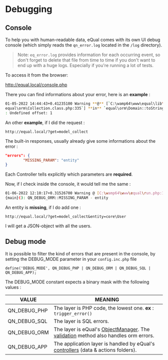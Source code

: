 # Debugging



## Console
To help you with human-readable data, eQual comes with its own UI debug console (which simply reads the `qn_error.log` located  in the `/log` directory).

> Note: `eq_error.log` provides information for each occurring event, so don't forget to delete that file from time to time if you don't want to end up with a huge logs. Especially if you're running a lot of tests.

To access it from the browser:

http://equal.local/console.php

There you can find informations about your error, here is an **example** :

```bash
01-05-2022 14:44:43+0.41235100 Warning **@** [`C:\wamp64\www\equal\lib\
equal\orm\Collection.class.php:335`] **in** `equal\orm\Domain::toString()`
: Undefined offset: 1
```



An other **example**, if I did the request :

```
http://equal.local/?get=model_collect
```

The built-in responses, usually already give some informations about the error :

```json
"errors": {
        "MISSING_PARAM": "entity"
}
```

Each Controller tells explicitly which parameters are **required**.



Now, if I check inside the console, it would tell me the same :

```bash
01-06-2022 12:10:17+0.31526700 Warning @ [C:\wamp64\www\equal\run.php:185] in 
{main}(): QN_DEBUG_ORM::MISSING_PARAM - entity
```

An entity is **missing**, if I do add one :

```
http://equal.local/?get=model_collect&entity=core\User
```

I will get a JSON-object with all the users. 


## Debug mode

It is possible to filter the kind of errors that are present in the console, by setting the DEBUG_MODE parameter in your `config.inc.php` file

```
define('DEBUG_MODE', QN_DEBUG_PHP | QN_DEBUG_ORM | QN_DEBUG_SQL | QN_DEBUG_APP);
```

The DEBUG_MODE constant expects a binary mask with the following values : 

|**VALUE**|**MEANING**|
|-|-|
|QN_DEBUG_PHP|The layer is PHP code, the lowest one. **ex** : `trigger_error()`|
|QN_DEBUG_SQL|The layer is SQL errors.|
|QN_DEBUG_ORM|The layer is eQual's [ObjectManager](../architecture-concepts/orm.md). The [validation](./validation.md) method also handles orm errors.|
|QN_DEBUG_APP|The application layer is handled by eQual's [controllers](./controllers.md) (data & actions folders).|

